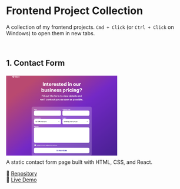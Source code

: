# Frontend Project Collection

A collection of my frontend projects. `Cmd + Click` (or `Ctrl + Click` on Windows) to open them in new tabs.

<br />

## 1. Contact Form

<img src="assets/01-contact-form.png" width="60%">

<br>
A static contact form page built with HTML, CSS, and React.

<br>

🔗 [Repository](https://github.com/Nimus-oes/react-static-contact-form)  
🔗 [Live Demo](https://nimus-oes.github.io/react-static-contact-form/)
